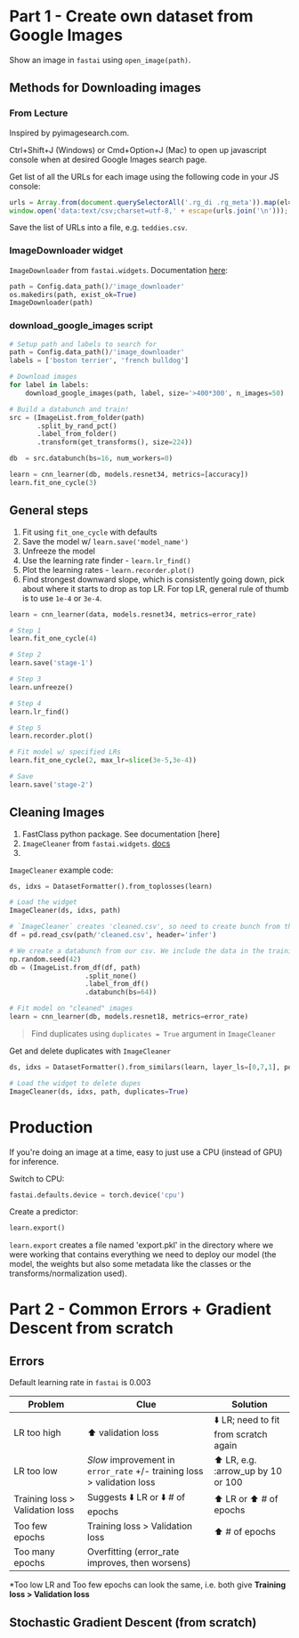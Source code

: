 # Part 1 - Create own dataset from Google Images

Show an image in `fastai` using `open_image(path)`.

## Methods for Downloading images

### From Lecture

Inspired by pyimagesearch.com.

Ctrl+Shift+J (Windows) or Cmd+Option+J (Mac) to open up javascript console when at desired Google Images search page.

Get list of all the URLs for each image using the following code in your JS console:

```javascript
urls = Array.from(document.querySelectorAll('.rg_di .rg_meta')).map(el=>JSON.parse(el.textContent).ou);
window.open('data:text/csv;charset=utf-8,' + escape(urls.join('\n')));
```
Save the list of URLs into a file, e.g. `teddies.csv`.

### ImageDownloader widget

`ImageDownloader` from `fastai.widgets`. Documentation [here](https://docs.fast.ai/widgets.image_cleaner.html#ImageDownloader):

```python
path = Config.data_path()/'image_downloader'
os.makedirs(path, exist_ok=True)
ImageDownloader(path)
```

### download_google_images script

```python
# Setup path and labels to search for
path = Config.data_path()/'image_downloader'
labels = ['boston terrier', 'french bulldog']

# Download images
for label in labels: 
    download_google_images(path, label, size='>400*300', n_images=50)

# Build a databunch and train! 
src = (ImageList.from_folder(path)
       .split_by_rand_pct()
       .label_from_folder()
       .transform(get_transforms(), size=224))

db  = src.databunch(bs=16, num_workers=0)

learn = cnn_learner(db, models.resnet34, metrics=[accuracy])
learn.fit_one_cycle(3)
```




## General steps

1. Fit using `fit_one_cycle` with defaults
2. Save the model w/ `learn.save('model_name')`
3. Unfreeze the model
4. Use the learning rate finder - `learn.lr_find()`
5. Plot the learning rates - `learn.recorder.plot()`
6. Find strongest downward slope, which is consistently going down, pick about where it starts to drop as top LR. For top LR, general rule of thumb is to use `1e-4` or `3e-4`.

```python
learn = cnn_learner(data, models.resnet34, metrics=error_rate)

# Step 1
learn.fit_one_cycle(4)

# Step 2
learn.save('stage-1')

# Step 3
learn.unfreeze()

# Step 4
learn.lr_find()

# Step 5
learn.recorder.plot()

# Fit model w/ specified LRs
learn.fit_one_cycle(2, max_lr=slice(3e-5,3e-4))

# Save
learn.save('stage-2')
```

## Cleaning Images

1. FastClass python package. See documentation [here]
2. `ImageCleaner` from `fastai.widgets`. [docs](https://docs.fast.ai/widgets.image_cleaner.html#ImageCleaner)
3. 

`ImageCleaner` example code:

```python
ds, idxs = DatasetFormatter().from_toplosses(learn)

# Load the widget
ImageCleaner(ds, idxs, path)

# `ImageCleaner` creates 'cleaned.csv', so need to create bunch from this
df = pd.read_csv(path/'cleaned.csv', header='infer')

# We create a databunch from our csv. We include the data in the training set and we don't use a validation set (DatasetFormatter uses only the training set)
np.random.seed(42)
db = (ImageList.from_df(df, path)
                   .split_none()
                   .label_from_df()
                   .databunch(bs=64))

# Fit model on "cleaned" images
learn = cnn_learner(db, models.resnet18, metrics=error_rate)
```

> Find duplicates using `duplicates = True` argument in `ImageCleaner`

Get and delete duplicates with `ImageCleaner`

```python
ds, idxs = DatasetFormatter().from_similars(learn, layer_ls=[0,7,1], pool=None)

# Load the widget to delete dupes
ImageCleaner(ds, idxs, path, duplicates=True)
```


# Production

If you're doing an image at a time, easy to just use a CPU (instead of GPU) for inference.

Switch to CPU:

```python
fastai.defaults.device = torch.device('cpu')
```

Create a predictor:

```python
learn.export()
```

`learn.export` creates a file named 'export.pkl' in the directory where we were working that contains everything we need to deploy our model (the model, the weights but also some metadata like the classes or the transforms/normalization used).


# Part 2 - Common Errors + Gradient Descent from scratch

## Errors

Default learning rate in `fastai` is 0.003

| Problem                         | Clue                                                                   | Solution                                        |
| ------------------------------- | ---------------------------------------------------------------------- | ----------------------------------------------- |
| LR too high                     | :arrow_up: validation loss                                             | :arrow_down: LR; need to fit from scratch again |
| LR too low                      | _Slow_ improvement in `error_rate` +/- training loss > validation loss | :arrow_up: LR, e.g. :arrow_up by 10 or 100      |
| Training loss > Validation loss | Suggests :arrow_down: LR or :arrow_down: # of epochs                   | :arrow_up: LR or :arrow_up: # of epochs         |
| Too few epochs                  | Training loss > Validation loss                                        | :arrow_up: # of epochs                          |
| Too many epochs                 | Overfitting (error_rate improves, then worsens)                        |                                                 |

*Too low LR and Too few epochs can look the same, i.e. both give **Training loss > Validation loss**


## Stochastic Gradient Descent (from scratch)

